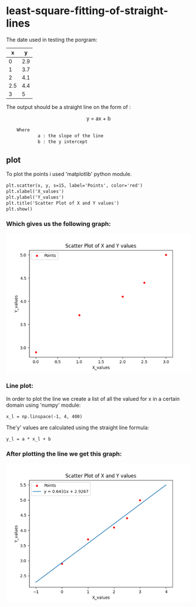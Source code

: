 # least-square-fitting-of-straight-lines

The date used in testing the porgram: 

| x   | y   | 
|-----|-----|
| 0   | 2.9 |
| 1   | 3.7 |
| 2   | 4.1 |
| 2.5 | 4.4 |
| 3   | 5   |

The output should be a straight line on the form of :
<div align="center">
y = ax + b
</div>

        Where
                a : the slope of the line
                b : the y intercept

## plot
To plot the points i used 'matplotlib' python module.
```
plt.scatter(x, y, s=15, label='Points', color='red')
plt.xlabel('X_values')
plt.ylabel('Y_values')
plt.title('Scatter Plot of X and Y values')
plt.show()
```
### Which gives us the following graph:
![Figure1](Figure_1.png)

### Line plot:
In order to plot the line we create a list of all the valued for x in a certain domain
using 'numpy' module:
```
x_l = np.linspace(-1, 4, 400)
```
The'y' values are calculated using the straight line formula:
```
y_l = a * x_l + b
```
### After plotting the line we get this graph:
![Figure2](Figure_2.png)
